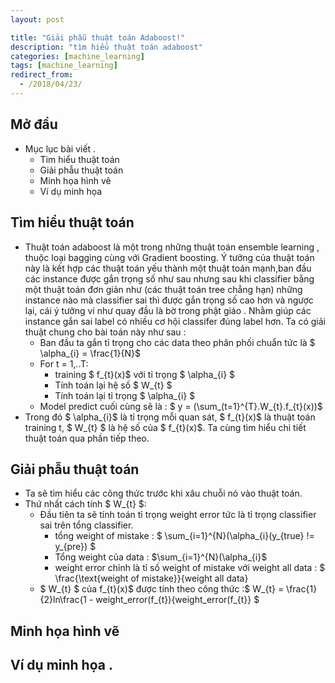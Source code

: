 ```yaml
---
layout: post

title: "Giải phẫu thuật toán Adaboost!"
description: "tìm hiểu thuật toán adaboost"
categories: [machine_learning]
tags: [machine_learning]
redirect_from:
  - /2018/04/23/
---
```

## Mở đầu
* Mục lục bài viết .
  * Tìm hiểu thuật toán
  * Giải phẫu thuật toán
  * Minh họa hình vẽ
  * Ví dụ minh họa
## Tìm hiểu thuật toán
* Thuật toán adaboost là một trong những thuật toán ensemble learning , thuộc loại bagging cùng với Gradient boosting. Ý tưởng của thuật toán này là kết hợp các thuật toán yếu thành một thuật toán mạnh,ban đầu các instance được gắn trọng số như sau nhưng sau khi classifier bằng một thuật toán đơn giản như (các thuật toán tree chẳng hạn) những instance nào mà classifier sai thì được gắn trọng số cao hơn và ngược lại, cái ý tưởng ví như quay đầu là bờ trong phật giáo . Nhằm giúp các instance gắn sai label có nhiều cơ hội classifer đúng label hơn. Ta có giải thuật chung cho bài toán này như sau :
  * Ban đầu ta gắn tỉ trọng cho các data theo phân phối chuẩn tức là $ \alpha_{i} = \frac{1}{N}$
  * For t = 1,..T:
    * training $ f_{t}(x)$ với tỉ trọng $ \alpha_{i} $
    * Tính toán lại hệ số $ W_{t} $
    * Tính toán lại tỉ trọng $ \alpha_{i} $
  * Model predict cuối cùng sẽ là : $ y = (\sum_(t=1}^{T}.W_{t}.f_{t}(x))$
* Trong đó $ \alpha_{i}$ là tỉ trọng mỗi quan sát, $ f_{t}(x)$  là thuật toán training t, $ W_{t} $ là hệ số của $ f_{t}(x)$. Ta cùng tìm hiểu chi tiết thuật toán qua phần tiếp theo.
## Giải phẫu thuật toán
* Ta sẽ tìm hiểu các công thức trước khi xâu chuỗi nó vào thuật toán.
* Thứ nhất cách tính $ W_{t} $:
  * Đầu tiên ta sẽ tính toán tỉ trọng weight error tức là tỉ trọng classifier sai trên tổng classifier.
    * tổng weight of mistake : $ \sum_{i=1}^{N}(\alpha_{i}(y_{true} != y_{pre}) $
    * Tổng weight của data : $\sum_{i=1}^{N}(\alpha_{i}$
    * weight error chỉnh là tỉ số weight of mistake với weight all data : $ \frac{\text{weight of mistake}}{weight all data}
   * $ W_{t} $ của  f_{t}(x)$ được tính theo công thức :$ W_{t}  = \frac{1}{2}ln\frac{1 - weight_error(f_{t}){weight_error(f_{t}} $
## Minh họa hình vẽ
## Ví dụ minh họa .
